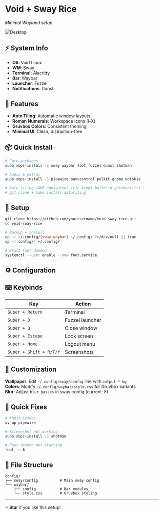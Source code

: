 # Void + Sway Rice

*Minimal Wayland setup*

![Desktop]( ![Screenshot_2025-07-01_16-29-27](https://github.com/user-attachments/assets/143873ee-10be-401b-bb33-3ce3e9693794))

## ⚡ System Info

- **OS**: Void Linux
- **WM**: Sway
- **Terminal**: Alacritty
- **Bar**: Waybar 
- **Launcher**: Fuzzel
- **Notifications**: Dunst

## 🎨 Features

- **Auto Tiling**: Automatic window layouts
- **Roman Numerals**: Workspace icons (Ⅰ-Ⅹ)
- **Gruvbox Colors**: Consistent theming
- **Minimal UI**: Clean, distraction-free

## 📦 Quick Install

```bash
# Core packages
sudo xbps-install -S sway waybar foot fuzzel dunst shotman

# Audio & extras
sudo xbps-install -S pipewire pavucontrol polkit-gnome udiskie

# Auto-tiling (AUR equivalent için kendi build'in gerekebilir)
# git clone + make install autotiling
```

## 🚀 Setup

```bash
git clone https://github.com/yourusername/void-sway-rice.git
cd void-sway-rice

# Backup + install
cp -r ~/.config/{sway,waybar} ~/.config/ 2>/dev/null || true
cp -r config/* ~/.config/

# Start foot daemon
systemctl --user enable --now foot.service
```

## ⚙️ Configuration

## ⌨️ Keybinds

| Key | Action |
|-----|--------|
| `Super + Return` | Terminal |
| `Super + D` | Fuzzel launcher |
| `Super + Q` | Close window |
| `Super + Escape` | Lock screen |
| `Super + Home` | Logout menu |
| `Super + Shift + R/T/Y` | Screenshots |


## 🎨 Customization

**Wallpaper**: Edit `~/.config/sway/config` line with `output * bg`  
**Colors**: Modify `~/.config/waybar/style.css` for Gruvbox variants  
**Blur**: Adjust `blur_passes` in sway config (current: 8)

## 🔧 Quick Fixes

```bash
# Audio issues
sv up pipewire

# Screenshot not working  
sudo xbps-install -S shotman

# Foot daemon not starting
foot -s &
```

## 📁 File Structure

```
config/
├── sway/config          # Main sway config
└── waybar/
    ├── config           # Bar modules  
    └── style.css        # Gruvbox styling
```

---

⭐ **Star** if you like this setup!  
